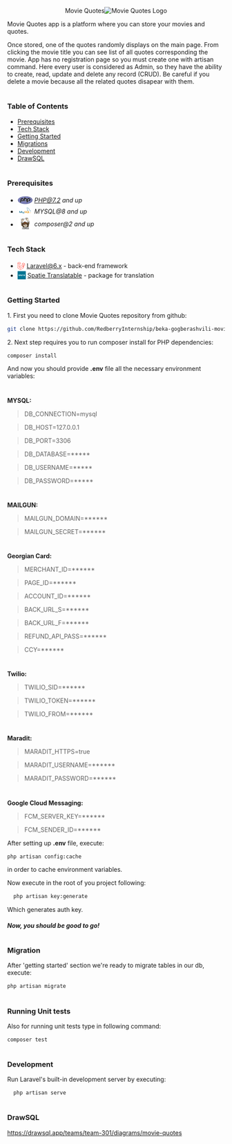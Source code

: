 
<p align="center">Movie Quotes<img src="#" width="100" alt="Movie Quotes Logo"></p>

<p>Movie Quotes app is a platform where you can store your movies and quotes.</p>

<p>Once stored, one of the quotes randomly displays on the main page. From clicking the movie title you can see list of all quotes corresponding the movie. App has no registration page so you must create one with artisan command. Here every user is considered as Admin, so they have the ability to create, read, update and delete any record (CRUD). Be careful if you delete a movie because all the related quotes disapear with them.</p>


#
### Table of Contents
* [Prerequisites](#prerequisites)
* [Tech Stack](#tech-stack)
* [Getting Started](#getting-started)
* [Migrations](#migration)
* [Development](#development)
* [DrawSQL](#drawsql)


#
### Prerequisites

* <img src="readme/assets/php.svg" width="35" style="position: relative; top: 4px" /> *PHP@7.2 and up*
* <img src="readme/assets/mysql.png" width="35" style="position: relative; top: 4px" /> *MYSQL@8 and up*
* <img src="readme/assets/composer.png" width="35" style="position: relative; top: 6px" /> *composer@2 and up*


#
### Tech Stack

* <img src="readme/assets/laravel.png" height="18" style="position: relative; top: 4px" /> [Laravel@6.x](https://laravel.com/docs/6.x) - back-end framework
* <img src="readme/assets/spatie.png" height="19" style="position: relative; top: 4px" /> [Spatie Translatable](https://github.com/spatie/laravel-translatable) - package for translation

#
### Getting Started

1\. First you need to clone Movie Quotes repository from github:
```sh
git clone https://github.com/RedberryInternship/beka-gogberashvili-movie-quotes.git
```

2\. Next step requires you to run composer install for PHP dependencies:
```sh
composer install
```


And now you should provide **.env** file all the necessary environment variables:

#
**MYSQL:**
>DB_CONNECTION=mysql

>DB_HOST=127.0.0.1

>DB_PORT=3306

>DB_DATABASE=*****

>DB_USERNAME=*****

>DB_PASSWORD=*****


#
**MAILGUN:**
>MAILGUN_DOMAIN=******

>MAILGUN_SECRET=******

#
**Georgian Card:**
>MERCHANT_ID=******

>PAGE_ID=******

>ACCOUNT_ID=******

>BACK_URL_S=******

>BACK_URL_F=******

>REFUND_API_PASS=******

>CCY=******

#
**Twilio:**
>TWILIO_SID=******

>TWILIO_TOKEN=******

>TWILIO_FROM=******

#
**Maradit:**
>MARADIT_HTTPS=true

>MARADIT_USERNAME=******

>MARADIT_PASSWORD=******

#
**Google Cloud Messaging:**
>FCM_SERVER_KEY=******

>FCM_SENDER_ID=******

After setting up **.env** file, execute:
```sh
php artisan config:cache
```
in order to cache environment variables.

Now execute in the root of you project following:
```sh
  php artisan key:generate
```
Which generates auth key.

##### Now, you should be good to go!


#
### Migration
After 'getting started' section we're ready to migrate tables in our db, execute:
```sh
php artisan migrate
```

#
### Running Unit tests
Also for running unit tests type in following command:

```sh
composer test
```

#
### Development

Run Laravel's built-in development server by executing:

```sh
  php artisan serve
```

#
### DrawSQL

https://drawsql.app/teams/team-301/diagrams/movie-quotes